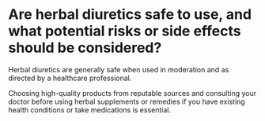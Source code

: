 # Are herbal diuretics safe to use, and what potential risks or side effects should be considered?

Herbal diuretics are generally safe when used in moderation and as directed by a healthcare professional.

Choosing high-quality products from reputable sources and consulting your doctor before using herbal supplements or remedies if you have existing health conditions or take medications is essential.